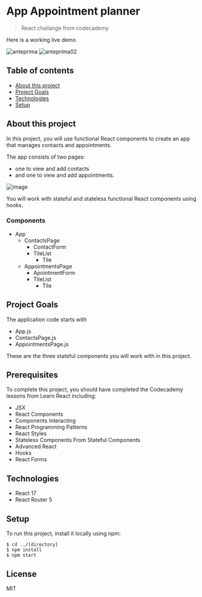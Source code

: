 #  App Appointment planner
> React challange from codecademy

Here is a working live demo []()

![anteprima](https://user-images.githubusercontent.com/91121660/236813120-fa076efe-5570-4292-9756-1f45a583331d.png)
![anteprima02](https://user-images.githubusercontent.com/91121660/236813239-602fe82e-bb91-41fe-96e8-e538acd26375.png)


## Table of contents
* [About this project](#about-this-project)
* [Project Goals](#project-goals)
* [Technologies](#technologies)
* [Setup](#setup)

## About this project
In this project, you will use functional React components to create an app that manages contacts and appointments. 

The app consists of two pages: 
- one to view and add contacts 
- and one to view and add appointments.

![image](https://user-images.githubusercontent.com/91121660/159671891-ceab55ad-aba4-43e8-a3e7-1d9d789de35f.png)

You will work with stateful and stateless functional React components using hooks.

### Components

- App
    - ContactsPage
        - ContactForm
        - TileList
            - Tile
    - AppointmentsPage
        - ApointmentForm
        - TileList
            - Tile

## Project Goals

The application code starts with

- App.js
- ContactsPage.js
- AppointmentsPage.js

These are the three stateful components you will work with in this project.

## Prerequisites
To complete this project, you should have completed the Codecademy lessons from Learn React including:

- JSX
- React Components
- Components Interacting
- React Programming Patterns
- React Styles
- Stateless Components From Stateful Components
- Advanced React
- Hooks
- React Forms

## Technologies
- React 17
- React Router 5

## Setup
To run this project, install it locally using npm:
```
$ cd ../[directory]
$ npm install
$ npm start
```
## License
MIT
